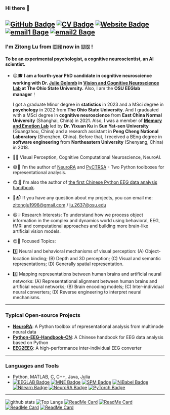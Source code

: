 ### Hi there 👋 

[![GitHub Badge](https://img.shields.io/github/followers/ZitongLu1996?style=for-the-badge)](https://github.com/ZitongLu1996)
[![CV Badge](https://img.shields.io/badge/My-CV-brightgreen?style=for-the-badge)](https://zitonglu1996.github.io/files/CV_ZitongLu.pdf)
[![Website Badge](https://img.shields.io/badge/My-Website-brightgreen?style=for-the-badge)](https://zitonglu1996.github.io)
[![email1 Bage](https://img.shields.io/badge/zitonglu1996@gmail.com-Red?style=for-the-badge)](https://zitonglu1996@gmail.com)
[![email2 Bage](https://img.shields.io/badge/zitonglu@outlook.com-Red?style=for-the-badge)](https://zitonglu@outlook.com)
---
<!--
**ZitongLu1996/ZitongLu1996** is a ✨ _special_ ✨ repository because its `README.md` (this file) appears on your GitHub profile.
-->
### I'm Zitong Lu from :cn: now in :us: !
#### To be an experimental psychologist, a cognitive neuroscientist, an AI scientist.

- :wink::mortar_board: **I am a fourth-year PhD candidate in cognitive neuroscience working with Dr. [Julie Golomb](https://u.osu.edu/golomblab/) in [Vision and Cognitive Neuroscience Lab](https://u.osu.edu/golomblab/) at The Ohio State University.** Also, I am the **OSU EEGlab manager**！

     I got a graduate Minor degree in **statistics** in 2023 and a MSci degree in **psychology** in 2022 from **The Ohio State University**. And I graduated with a MSci degree in **cognitive neuroscience** from **East China Normal University** (Shanghai, China) in 2021. Also, I was a member of [**Memory and Emotion Lab**](https://sysumelab.com) led by **Dr. Yixuan Ku** in **Sun Yat-sen University** (Guangzhou, China) and a research assistant in **Peng Cheng National Laboratory** (Shenzhen, China). Before that, I received a BEng degree in **software engineering** from **Northeastern University** (Shenyang, China) in 2018.
  
- :eyes::key: Visual Perception, Cognitive Computational Neuroscience, NeuroAI.
- :sweat_smile::high_brightness: I’m the author of [NeuroRA](https://zitonglu1996.github.io/NeuroRA/) and [PyCTRSA](https://github.com/ZitongLu1996/PyCTRSA) - Two Python toolboxes for representational analysis.
- :yum:::notebook_with_decorative_cover: I'm also the author of [the first Chinese Python EEG data analysis handbook](https://github.com/ZitongLu1996/Python-EEG-Handbook-CN).
- :e-mail::mailbox_with_mail: If you have any question about my projects, you can email me: [zitonglu1996@gmail.com](zitonglu1996@gmail.com) / [lu.2637@osu.edu](lu.2637@osu.edu)
- :smiley::bulb: Research Interests: To understand how we process object information in the complex and dynamics world using behavioral, EEG, fMRI and computational approaches and building more brain-like artificial vision models.
- :wink::ghost: Focused Topics:
- :one: Neural and behavioral mechanisms of visual perception:
(A) Object-location binding; (B) Depth and 3D perception; (C) Visual and semantic representations; (D) Generally spatial representation.
- :two: Mapping representations between human brains and artificial neural networks:
(A) Representational alignment between human brains and artificial neural networks; (B) Brain encoding models; (C) Inter-individual neural converters; (D) Reverse engineering to interpret neural mechanisms.
---
### Typical Open-source Projects
- **[NeuroRA](https://github.com/ZitongLu1996/NeuroRA)**: A Python toolbox of representational analysis from multimode neural data
- **[Python-EEG-Handbook-CN](https://github.com/ZitongLu1996/Python-EEG-Handbook-CN)**: A Chinese handbook for EEG data analysis based on Python
- **[EEG2EEG](https://github.com/ZitongLu1996/EEG2EEG)**: A high-performance inter-individual EEG converter
---
### Languages and Tools
- Python, MATLAB, C, C++, Java, Julia
- [![EEGLAB Badge](https://img.shields.io/badge/EEGLAB-purple?style=for-the-badge)](https://sccn.ucsd.edu/eeglab/index.php) [![MNE Badge](https://img.shields.io/badge/MNE-purple?style=for-the-badge)](https://mne.tools/stable/index.html) [![SPM Badge](https://img.shields.io/badge/SPM-purple?style=for-the-badge)](https://www.fil.ion.ucl.ac.uk/spm/) [![NiBabel Badge](https://img.shields.io/badge/NiBabel-purple?style=for-the-badge)](https://nipy.org/nibabel) [![Nilearn Badge](https://img.shields.io/badge/Nilearn-purple?style=for-the-badge)](http://nilearn.github.io) [![NeuroRA Badge](https://img.shields.io/badge/NeuroRA-purple?style=for-the-badge)](https://github.com/ZitongLu1996/NeuroRA) [![PyTorch Badge](https://img.shields.io/badge/PyTorch-purple?style=for-the-badge)](https://pytorch.org)

---
![github stats](https://github-readme-stats-sigma-five.vercel.app/api?username=ZitongLu1996&theme=radical&show_icons=true&hide=issues)
![Top Langs](https://github-readme-stats-sigma-five.vercel.app/api/top-langs/?username=ZitongLu1996&hide=javascript,html&theme=radical)
[![ReadMe Card](https://github-readme-stats-sigma-five.vercel.app/api/pin/?username=ZitongLu1996&repo=NeuroRA&theme=dracula)](https://github.com/ZitongLu1996/NeuroRA)
[![ReadMe Card](https://github-readme-stats-sigma-five.vercel.app/api/pin/?username=ZitongLu1996&repo=Reviews_Reading_Group&theme=dracula)](https://github.com/ZitongLu1996/Reviews_Reading_Group)
[![ReadMe Card](https://github-readme-stats-sigma-five.vercel.app/api/pin/?username=ZitongLu1996&repo=Python-EEG-Handbook&theme=dracula)](https://github.com/ZitongLu1996/Python-EEG-Handbook)
[![ReadMe Card](https://github-readme-stats-sigma-five.vercel.app/api/pin/?username=ZitongLu1996&repo=Python-EEG-Handbook-CN&theme=dracula)](https://github.com/ZitongLu1996/Python-EEG-Handbook-CN)
